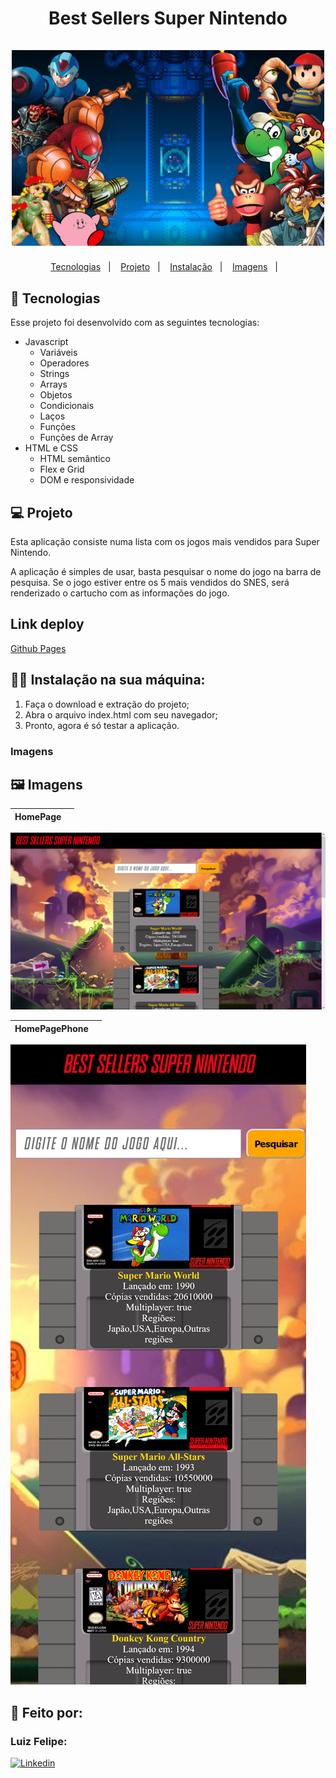 
<h1 align="center"> Best Sellers Super Nintendo<br/><br/>
<img width=500 src="./assets/readme/snes-readme.jpg"/> 
</h1>

<p align="center">
  <a href="#Tecnologias">Tecnologias</a>&nbsp;&nbsp;&nbsp;|&nbsp;&nbsp;&nbsp;
   <a href="#Projeto">Projeto</a>&nbsp;&nbsp;&nbsp;|&nbsp;&nbsp;&nbsp;
  <a href="#Instalação">Instalação</a>&nbsp;&nbsp;&nbsp;|&nbsp;&nbsp;&nbsp;
  <a href="#Imagens">Imagens</a>&nbsp;&nbsp;&nbsp;|&nbsp;&nbsp;&nbsp;
  
</p>

<a id="Tecnologias"></a>
## 🚀 Tecnologias 

Esse projeto foi desenvolvido com as seguintes tecnologias:

- Javascript
    - Variáveis
    - Operadores
    - Strings
    - Arrays
    - Objetos
    - Condicionais
    - Laços
    - Funções
    - Funções de Array
- HTML e CSS
    - HTML semântico
    - Flex e Grid
    - DOM e responsividade

<a id="Projeto"></a>
## 💻 Projeto

Esta aplicação consiste numa lista com os jogos mais vendidos para Super Nintendo.

A aplicação é simples de usar, basta pesquisar o nome do jogo na barra de pesquisa. Se o jogo estiver entre os 5 mais vendidos do SNES, será renderizado o cartucho com as informações do jogo.


## Link deploy  
[Github Pages](https://devluizfelipe.github.io/projeto-intro-web/)

<a id="Instalação"></a>
## 👨‍💻 Instalação na sua máquina:

1. Faça o download e extração do projeto;
2. Abra o arquivo index.html com seu navegador;
3. Pronto, agora é só testar a aplicação.

### Imagens

<a id="Imagens"></a>
## 🖼️ Imagens 
 HomePage | |
 |---|---|
![HomePage](./assets/readme/homepage.png)

 HomePagePhone | |
|---|---|
![HomePagePhone](./assets/readme/homepage-phone.png)




## 💼 Feito por: 

### Luiz Felipe:
 [![Linkedin](https://img.shields.io/badge/LinkedIn-0077B5?style=for-the-badge&logo=linkedin&logoColor=white)](https://www.linkedin.com/in/felipe-nascimento-web-developer/)




